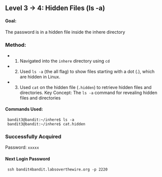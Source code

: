 ## Level 3 &rarr; 4: Hidden Files (ls -a)
#### Goal: 
The password is in a hidden file inside the inhere directory
### Method:
 - 1. Navigated into the ```inhere``` directory using ```cd```
 - 2. Used ```ls -a``` (the all flag) to show files starting with a dot (.), which are hidden in Linux.
 - 3. Used ```cat``` on the hidden file (```.hidden```) to retrieve hidden files and directories.
Key Concept: The ```ls -a``` command for revealing hidden files and directories 
#### Commands Used:
 ``` bandit3@bandit:~$ cd inhere
  bandit3@bandit:~/inhere$ ls -a
  bandit3@bandit:~/inhere$ cat.hidden
```
### Successfully Acquired 
 Password: ``` xxxxx ``` 
#### Next Login Password
``` ssh bandit4bandit.labsoverthewire.org -p 2220```

